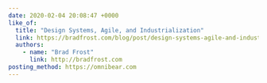 ```yaml
---
date: 2020-02-04 20:08:47 +0000
like_of:
  title: "Design Systems, Agile, and Industrialization"
  link: https://bradfrost.com/blog/post/design-systems-agile-and-industrialization/
  authors:
    - name: "Brad Frost"
      link: http://bradfrost.com
posting_method: https://omnibear.com
---
```

